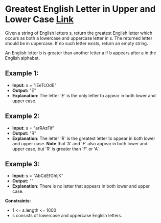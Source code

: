 # Greatest English Letter in Upper and Lower Case [Link](https://leetcode.com/problems/greatest-english-letter-in-upper-and-lower-case/)

Given a string of English letters s, return the greatest English letter which occurs as both a lowercase and uppercase letter in s. The returned letter should be in uppercase. If no such letter exists, return an empty string.

An English letter b is greater than another letter a if b appears after a in the English alphabet.

## Example 1:

- **Input:** s = "lEeTcOdE"
- **Output:** "E"
- **Explanation:**
The letter 'E' is the only letter to appear in both lower and upper case.

## Example 2:

- **Input:** s = "arRAzFif"
- **Output:** "R"
- **Explanation:**
The letter 'R' is the greatest letter to appear in both lower and upper case.
**Note** that 'A' and 'F' also appear in both lower and upper case, but 'R' is greater than 'F' or 'A'.

## Example 3:

- **Input:** s = "AbCdEfGhIjK"
- **Output:** ""
- **Explanation:**
There is no letter that appears in both lower and upper case.

**Constraints:**

- 1 <= s.length <= 1000
- s consists of lowercase and uppercase English letters.
